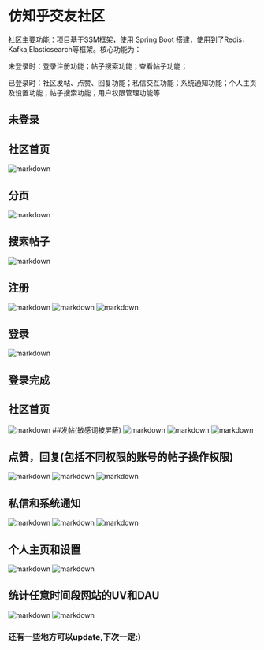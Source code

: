 # 仿知乎交友社区
社区主要功能：项目基于SSM框架，使用 Spring Boot 搭建，使用到了Redis，Kafka,Elasticsearch等框架。核心功能为：

未登录时：登录注册功能；帖子搜索功能；查看帖子功能；

已登录时：社区发帖、点赞、回复功能；私信交互功能；系统通知功能；个人主页及设置功能；帖子搜索功能；用户权限管理功能等

## 未登录

## 社区首页

![markdown](http://m.qpic.cn/psc?/V12P5Ftx2Qhc8x/FuOlPseFkXy6zf1*h9xoNi05ES*n8GfLkQPvB4*D*IimSmu9c5EvUrZ5u2TkGUmuQEg.ArDSps2WlTf6hP6ruh11RkGZoL1cCughsba1oY0!/b&bo=gAfuAwAAAAADF1g!&rf=viewer_4)

## 分页

![markdown](http://m.qpic.cn/psc?/V12P5Ftx2Qhc8x/FuOlPseFkXy6zf1*h9xoNuVgkbR*RFasjkhlgBwhn8gk7YKbPljY1MnT143lUVEbpUBo2CxIzl14.H5WiDvFjoELoZ1so4RK*m2swVwyTfo!/b&bo=gAfuAwAAAAADF1g!&rf=viewer_4)

## 搜索帖子

![markdown](http://m.qpic.cn/psc?/V12P5Ftx2Qhc8x/FuOlPseFkXy6zf1*h9xoNsKxOOTNvUfzhiNjR1I..0bJV*vDk3MDEs7U0ZUSep6JllPEsIqEdMEkKYibmc4jC5.xNbKD3kyTosC7vjZrBSQ!/b&bo=gAfSAgAAAAADF2U!&rf=viewer_4)

## 注册
![markdown](http://m.qpic.cn/psc?/V12P5Ftx2Qhc8x/PBfbIKZtAJlvfOqE04IdJRU0nE0KVME16CwQ.sgM.mCncrYJaB2YAwQiuH4fipCkXEVqPKHTkAeQ642BLWbDRg!!/b&bo=IwTGAgAAAAARB9M!&rf=viewer_4)
![markdown](http://m.qpic.cn/psc?/V12P5Ftx2Qhc8x/FuOlPseFkXy6zf1*h9xoNuK9X1g2sYfqxb1HJaBQi6c3Iz0XuOjyIOYK2fVsB3xHnEUPJu13vIaeDgKdbdCLYI0TbwXD2mi8wPW8nDcQw9w!/b&bo=IwSTAgAAAAARF5Y!&rf=viewer_4)
![markdown](http://m.qpic.cn/psc?/V12P5Ftx2Qhc8x/FuOlPseFkXy6zf1*h9xoNhPbxeBsr*rWYZ94FmOOmDZV9vPeidI.Sqfv1*HfJExl4Be.G5JbKbiKgyUk40W2wHPR*XnHYbH3fiqGgFHUFCw!/b&bo=KQSIAQAAAAARF4Q!&rf=viewer_4)

## 登录

![markdown](http://m.qpic.cn/psc?/V12P5Ftx2Qhc8x/FuOlPseFkXy6zf1*h9xoNqQP16FJEcKCBH5G1FrVLu8MdiFGOqm8OrRuLtTLxelNH2jgFXTeywlg*BZY2pkwxbQxU47DzjSj5jCMX0VZk8E!/b&bo=gAfPAgAAAAADF3g!&rf=viewer_4)

## 登录完成
## 社区首页
![markdown](http://m.qpic.cn/psc?/V12P5Ftx2Qhc8x/FuOlPseFkXy6zf1*h9xoNvgJC7h2XCLggqk*tJC30Ycrk*6ZUGhSYlI39F2ewN455hREFPcHlvWcxPATuMzRi2W7MTYXnBiQhc1UOloqduo!/b&bo=gAesAwAAAAADFxo!&rf=viewer_4)
##发帖(敏感词被屏蔽)
![markdown](http://m.qpic.cn/psc?/V12P5Ftx2Qhc8x/FuOlPseFkXy6zf1*h9xoNo3dfadcP6OG9yeQWj.pNm8YqZy.tsa46DGz2fjTJ.ri*9UF*Adp38YETnkTRxKq2JSWDLlDNX*xJUGsy2MxJ10!/b&bo=gAePAwAAAAARFys!&rf=viewer_4)
![markdown](http://m.qpic.cn/psc?/V12P5Ftx2Qhc8x/FuOlPseFkXy6zf1*h9xoNpADinL*mqR6j68s0quyi8oKiSYXLZVhPqDcrpwKCf6qTIY4xAdl*JLYR6WoXvaxk8mOlZ1KGJTH1hN72Uly7AE!/b&bo=gAePAwAAAAARFys!&rf=viewer_4)
![markdown](http://m.qpic.cn/psc?/V12P5Ftx2Qhc8x/FuOlPseFkXy6zf1*h9xoNrxDqLL5I.CvrOdYjH6ldcqbUZqa.Mp7Gvz1lJdWJ2c03AkUd3slVBhRVN6pbF2RFucneQjaMGI5hQcYSWfsmYg!/b&bo=gAePAwAAAAARFys!&rf=viewer_4)
## 点赞，回复(包括不同权限的账号的帖子操作权限)
![markdown](http://m.qpic.cn/psc?/V12P5Ftx2Qhc8x/FuOlPseFkXy6zf1*h9xoNmICc6hNG9kIgqca3xXdkphaNq*uB5XAIgmOp26me58g2nCl0Eep1fpAso65DexPpv*QaG.oZh6MCCJoci*lb8A!/b&bo=gAesAwAAAAADFxo!&rf=viewer_4)
![markdown](http://m.qpic.cn/psc?/V12P5Ftx2Qhc8x/FuOlPseFkXy6zf1*h9xoNhpqtiHvAtjmnybfzfomCv7PZnfv0uXyA79jhqE.2wC3Bc.EcQj4FdZ9b3p.99i5iDr1Mssl6qXzkRHuKrOrcro!/b&bo=gAesAwAAAAADFxo!&rf=viewer_4)
![markdown](http://m.qpic.cn/psc?/V12P5Ftx2Qhc8x/FuOlPseFkXy6zf1*h9xoNtUE9vYHE7EoiaOtvav4G*nac6twoFlYYpgcGm0owCf5qQjRIexUQ*VBTGzgMr5MFzl.IY.G9qKiiDwpuIt1ChI!/b&bo=gAd8AwAAAAADF8o!&rf=viewer_4)
## 私信和系统通知
![markdown](http://m.qpic.cn/psc?/V12P5Ftx2Qhc8x/FuOlPseFkXy6zf1*h9xoNjQvFgozRfcFpe5GfMVeMmrGihuU.KcIRr5S8J.GkmIwxlYJ5K5CHgmUP0faSbCkESwZSmCZ4qpJsuega450zPk!/b&bo=gAfDAQAAAAADF3c!&rf=viewer_4)
![markdown](http://m.qpic.cn/psc?/V12P5Ftx2Qhc8x/PBfbIKZtAJlvfOqE04IdJck8ZPKnqCl1R78BsIsFaTLADJ*0QMbdLJcKbl8xNiN0bIbqDYwVbZNB4y5EDSRe0A!!/b&bo=gAePAwAAAAARBzs!&rf=viewer_4)
![markdown](http://m.qpic.cn/psc?/V12P5Ftx2Qhc8x/FuOlPseFkXy6zf1*h9xoNljrOrBQuvQwfZfyenfGmrgYAQLZ6hiVmGDajrQd9eGFiHQf7uXfS5S3QGyCThM3hMaz3L06Pr0s*tmb8lLvX3Y!/b&bo=gAecAgAAAAADFys!&rf=viewer_4)
## 个人主页和设置
![markdown](http://m.qpic.cn/psc?/V12P5Ftx2Qhc8x/FuOlPseFkXy6zf1*h9xoNhD*Pc802C95DG8mEcnzLdSmGD3yjFv.r3AHd.FgJ8lhkhHRq2Y68cwaiEWL*4TWewdE2AdrlntEH1pyXykffZc!/b&bo=gAfIAQAAAAADF3w!&rf=viewer_4)
![markdown](http://m.qpic.cn/psc?/V12P5Ftx2Qhc8x/FuOlPseFkXy6zf1*h9xoNtSHZO4ho0KKavVTCHGvzvUoMgKtpuV4*ly3awJo.4*HNsl.9kPcaRbs8XVPMC3q1oQJvqaxlSreZKvdrzNCJYs!/b&bo=gAesAwAAAAADFxo!&rf=viewer_4)
## 统计任意时间段网站的UV和DAU
![markdown](http://m.qpic.cn/psc?/V12P5Ftx2Qhc8x/PBfbIKZtAJlvfOqE04IdJXvPCTBY7Y0XzHLmPk51LMbtQDopAOtlf2vFL7t959OoFKYOHS9f8QfRgmqwpHbS0w!!/b&bo=gAfHAgAAAAADB2A!&rf=viewer_4)
![markdown](http://m.qpic.cn/psc?/V12P5Ftx2Qhc8x/FuOlPseFkXy6zf1*h9xoNiP6tQaSIXuN1Ast45TEyR6N9vqzPbiowLwD2HRhaCW7lJlNeypM1yrgH6aLHv72IRoomZcfhkuWh27YMHqYIAI!/b&bo=gAe0AgAAAAADFwM!&rf=viewer_4)


### 还有一些地方可以update,下次一定:)


